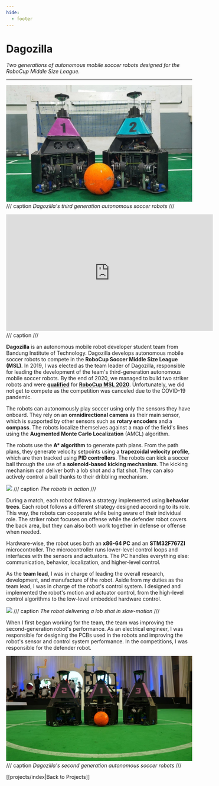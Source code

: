 ```yaml
---
hide:
  - footer
---
```


# Dagozilla

*Two generations of autonomous mobile soccer robots designed for the RoboCup Middle Size League.*

---

![](../resources/projects/dagozilla/dagozilla-3rd-gen.jpg)
/// caption
*Dagozilla's third generation autonomous soccer robots*
///

<iframe width="560" height="315" src="https://www.youtube.com/embed/1zRVFqljGJ8?si=V8EFhvzX0zlND_Tw" title="YouTube video player" frameborder="0" allow="accelerometer; autoplay; clipboard-write; encrypted-media; gyroscope; picture-in-picture; web-share" referrerpolicy="strict-origin-when-cross-origin" allowfullscreen></iframe>
/// caption
///

**Dagozilla** is an autonomous mobile robot developer student team from Bandung Institute of Technology. Dagozilla develops autonomous mobile soccer robots to compete in the **RoboCup Soccer Middle Size League (MSL)**. In 2019, I was elected as the team leader of Dagozilla, responsible for leading the development of the team's third-generation autonomous mobile soccer robots. By the end of 2020, we managed to build two striker robots and were <a href="https://dagozilla.itb.ac.id/qualification/robocup-2020" target="_blank">**qualified**</a> for <a href="https://msl.robocup.org/news/2020-qualification-results" target="_blank">**RoboCup MSL 2020**</a>. Unfortunately, we did not get to compete as the competition was canceled due to the COVID-19 pandemic.

The robots can autonomously play soccer using only the sensors they have onboard. They rely on an **omnidirectional camera** as their main sensor, which is supported by other sensors such as **rotary encoders** and a **compass**. The robots localize themselves against a map of the field's lines using the **Augmented Monte Carlo Localization** (AMCL) algorithm.

The robots use the **A\* algorithm** to generate path plans. From the path plans, they generate velocity setpoints using a **trapezoidal velocity profile**, which are then tracked using **PID controllers**. The robots can kick a soccer ball through the use of a **solenoid-based kicking mechanism**. The kicking mechanism can deliver both a lob shot and a flat shot. They can also actively control a ball thanks to their dribbling mechanism.

![](../resources/projects/dagozilla/play.gif)
/// caption
*The robots in action*
///

During a match, each robot follows a strategy implemented using **behavior trees**. Each robot follows a different strategy designed according to its role. This way, the robots can cooperate while being aware of their individual role. The striker robot focuses on offense while the defender robot covers the back area, but they can also both work together in defense or offense when needed.

Hardware-wise, the robot uses both an **x86-64 PC** and an **STM32F767ZI** microcontroller. The microcontroller runs lower-level control loops and interfaces with the sensors and actuators. The PC handles everything else: communication, behavior, localization, and higher-level control.

As the **team lead**, I was in charge of leading the overall research, development, and manufacture of the robot. Aside from my duties as the team lead, I was in charge of the robot's control system. I designed and implemented the robot's motion and actuator control, from the high-level control algorithms to the low-level embedded hardware control.

![](../resources/projects/dagozilla/kick.gif)
/// caption
*The robot delivering a lob shot in slow-motion*
///

When I first began working for the team, the team was improving the second-generation robot's performance. As an electrical engineer, I was responsible for designing the PCBs used in the robots and improving the robot's sensor and control system performance. In the competitions, I was responsible for the defender robot.

![](../resources/projects/dagozilla/dagozilla-2nd-gen.jpg)
/// caption
*Dagozilla's second generation autonomous soccer robots*
///

[[projects/index|Back to Projects]]